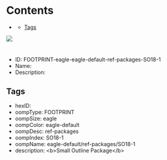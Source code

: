 



Contents
========

* [](#)
	* [Tags](#tags)
  
![][im]
# 

- ID: FOOTPRINT-eagle-eagle-default-ref-packages-SO18-1
- Name: 
- Description: 

## Tags

- hexID: 
- oompType: FOOTPRINT
- oompSize: eagle
- oompColor: eagle-default
- oompDesc: ref-packages
- oompIndex: SO18-1
- oompName: eagle-default/ref-packages/SO18-1
- description: &lt;b&gt;Small Outline Package&lt;/b&gt;



[im]: image.png
